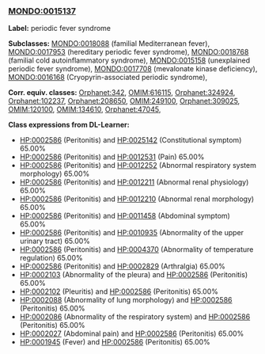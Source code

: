
### [MONDO:0015137](http://purl.obolibrary.org/obo/MONDO_0015137)
**Label:** periodic fever syndrome

**Subclasses:** [MONDO:0018088](http://purl.obolibrary.org/obo/MONDO_0018088) (familial Mediterranean fever), [MONDO:0017953](http://purl.obolibrary.org/obo/MONDO_0017953) (hereditary periodic fever syndrome), [MONDO:0018768](http://purl.obolibrary.org/obo/MONDO_0018768) (familial cold autoinflammatory syndrome), [MONDO:0015158](http://purl.obolibrary.org/obo/MONDO_0015158) (unexplained periodic fever syndrome), [MONDO:0017708](http://purl.obolibrary.org/obo/MONDO_0017708) (mevalonate kinase deficiency), [MONDO:0016168](http://purl.obolibrary.org/obo/MONDO_0016168) (Cryopyrin-associated periodic syndrome), 

**Corr. equiv. classes:** [Orphanet:342](http://www.orpha.net/ORDO/Orphanet_342), [OMIM:616115](http://purl.obolibrary.org/obo/OMIM_616115), [Orphanet:324924](http://www.orpha.net/ORDO/Orphanet_324924), [Orphanet:102237](http://www.orpha.net/ORDO/Orphanet_102237), [Orphanet:208650](http://www.orpha.net/ORDO/Orphanet_208650), [OMIM:249100](http://purl.obolibrary.org/obo/OMIM_249100), [Orphanet:309025](http://www.orpha.net/ORDO/Orphanet_309025), [OMIM:120100](http://purl.obolibrary.org/obo/OMIM_120100), [OMIM:134610](http://purl.obolibrary.org/obo/OMIM_134610), [Orphanet:47045](http://www.orpha.net/ORDO/Orphanet_47045), 

**Class expressions from DL-Learner:**

- [HP:0002586](http://purl.obolibrary.org/obo/HP_0002586) (Peritonitis) and [HP:0025142](http://purl.obolibrary.org/obo/HP_0025142) (Constitutional symptom) 65.00%
- [HP:0002586](http://purl.obolibrary.org/obo/HP_0002586) (Peritonitis) and [HP:0012531](http://purl.obolibrary.org/obo/HP_0012531) (Pain) 65.00%
- [HP:0002586](http://purl.obolibrary.org/obo/HP_0002586) (Peritonitis) and [HP:0012252](http://purl.obolibrary.org/obo/HP_0012252) (Abnormal respiratory system morphology) 65.00%
- [HP:0002586](http://purl.obolibrary.org/obo/HP_0002586) (Peritonitis) and [HP:0012211](http://purl.obolibrary.org/obo/HP_0012211) (Abnormal renal physiology) 65.00%
- [HP:0002586](http://purl.obolibrary.org/obo/HP_0002586) (Peritonitis) and [HP:0012210](http://purl.obolibrary.org/obo/HP_0012210) (Abnormal renal morphology) 65.00%
- [HP:0002586](http://purl.obolibrary.org/obo/HP_0002586) (Peritonitis) and [HP:0011458](http://purl.obolibrary.org/obo/HP_0011458) (Abdominal symptom) 65.00%
- [HP:0002586](http://purl.obolibrary.org/obo/HP_0002586) (Peritonitis) and [HP:0010935](http://purl.obolibrary.org/obo/HP_0010935) (Abnormality of the upper urinary tract) 65.00%
- [HP:0002586](http://purl.obolibrary.org/obo/HP_0002586) (Peritonitis) and [HP:0004370](http://purl.obolibrary.org/obo/HP_0004370) (Abnormality of temperature regulation) 65.00%
- [HP:0002586](http://purl.obolibrary.org/obo/HP_0002586) (Peritonitis) and [HP:0002829](http://purl.obolibrary.org/obo/HP_0002829) (Arthralgia) 65.00%
- [HP:0002103](http://purl.obolibrary.org/obo/HP_0002103) (Abnormality of the pleura) and [HP:0002586](http://purl.obolibrary.org/obo/HP_0002586) (Peritonitis) 65.00%
- [HP:0002102](http://purl.obolibrary.org/obo/HP_0002102) (Pleuritis) and [HP:0002586](http://purl.obolibrary.org/obo/HP_0002586) (Peritonitis) 65.00%
- [HP:0002088](http://purl.obolibrary.org/obo/HP_0002088) (Abnormality of lung morphology) and [HP:0002586](http://purl.obolibrary.org/obo/HP_0002586) (Peritonitis) 65.00%
- [HP:0002086](http://purl.obolibrary.org/obo/HP_0002086) (Abnormality of the respiratory system) and [HP:0002586](http://purl.obolibrary.org/obo/HP_0002586) (Peritonitis) 65.00%
- [HP:0002027](http://purl.obolibrary.org/obo/HP_0002027) (Abdominal pain) and [HP:0002586](http://purl.obolibrary.org/obo/HP_0002586) (Peritonitis) 65.00%
- [HP:0001945](http://purl.obolibrary.org/obo/HP_0001945) (Fever) and [HP:0002586](http://purl.obolibrary.org/obo/HP_0002586) (Peritonitis) 65.00%


